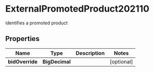 

# ExternalPromotedProduct202110

identifies a promoted product

## Properties

| Name | Type | Description | Notes |
|------------ | ------------- | ------------- | -------------|
|**bidOverride** | **BigDecimal** |  |  [optional] |



